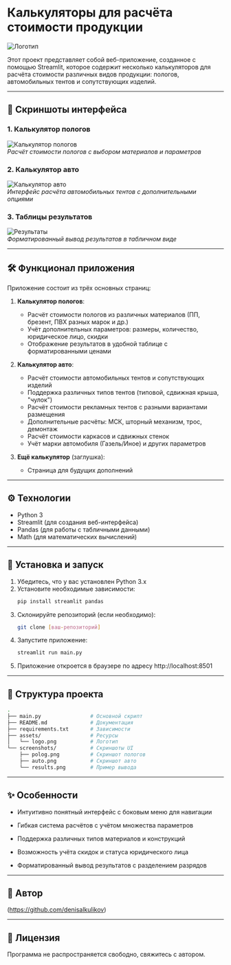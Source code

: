 # Калькуляторы для расчёта стоимости продукции

![Логотип](images/logo.jpg)

Этот проект представляет собой веб-приложение, созданное с помощью Streamlit, которое содержит несколько калькуляторов для расчёта стоимости различных видов продукции: пологов, автомобильных тентов и сопутствующих изделий.

---

## 📸 Скриншоты интерфейса

### 1. Калькулятор пологов
![Калькулятор пологов](screenshots/polog_calculator.png)  
*Расчёт стоимости пологов с выбором материалов и параметров*

### 2. Калькулятор авто
![Калькулятор авто](screenshots/auto_calculator.png)  
*Интерфейс расчёта автомобильных тентов с дополнительными опциями*

### 3. Таблицы результатов
![Результаты](screenshots/results_tables.png)  
*Форматированный вывод результатов в табличном виде*

---

## 🛠️ Функционал приложения

Приложение состоит из трёх основных страниц:

1. **Калькулятор пологов**:
   - Расчёт стоимости пологов из различных материалов (ПП, брезент, ПВХ разных марок и др.)
   - Учёт дополнительных параметров: размеры, количество, юридическое лицо, скидки
   - Отображение результатов в удобной таблице с форматированными ценами

2. **Калькулятор авто**:
   - Расчёт стоимости автомобильных тентов и сопутствующих изделий
   - Поддержка различных типов тентов (типовой, сдвижная крыша, "чулок")
   - Расчёт стоимости рекламных тентов с разными вариантами размещения
   - Дополнительные расчёты: МСК, шторный механизм, трос, демонтаж
   - Расчёт стоимости каркасов и сдвижных стенок
   - Учёт марки автомобиля (Газель/Иное) и других параметров

3. **Ещё калькулятор** (заглушка):
   - Страница для будущих дополнений

---

## ⚙️ Технологии

- Python 3
- Streamlit (для создания веб-интерфейса)
- Pandas (для работы с табличными данными)
- Math (для математических вычислений)

---

## 🚀 Установка и запуск

1. Убедитесь, что у вас установлен Python 3.x
2. Установите необходимые зависимости:
   ```bash
   pip install streamlit pandas
   ```
3. Склонируйте репозиторий (если необходимо):
   ```bash
   git clone [ваш-репозиторий]
   ```
4. Запустите приложение:
   ```bash
   streamlit run main.py
   ```
5. Приложение откроется в браузере по адресу http://localhost:8501

---

## 📁 Структура проекта
```bash
.
├── main.py                # Основной скрипт
├── README.md              # Документация
├── requirements.txt       # Зависимости
├── assets/                # Ресурсы
│   └── logo.png           # Логотип
└── screenshots/           # Скриншоты UI
    ├── polog.png          # Скриншот пологов
    ├── auto.png           # Скриншот авто
    └── results.png        # Пример вывода
```

---

## ✨ Особенности
- Интуитивно понятный интерфейс с боковым меню для навигации

- Гибкая система расчётов с учётом множества параметров

- Поддержка различных типов материалов и конструкций

- Возможность учёта скидок и статуса юридического лица

- Форматированный вывод результатов с разделением разрядов

---

## 👤 Автор
(https://github.com/denisalkulikov)

---

## 📜 Лицензия
Программа не распространяется свободно, свяжитесь с автором.
